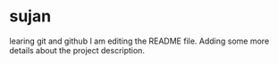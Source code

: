 # sujan
learing git and github
I am editing the README file. Adding some more details about the project description.

